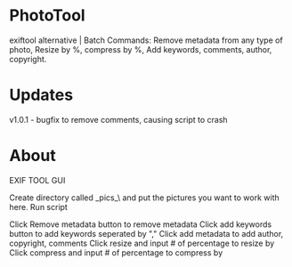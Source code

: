 # PhotoTool
exiftool alternative | Batch Commands: Remove metadata from any type of photo, Resize by %, compress by %, Add keywords, comments, author, copyright.

# Updates
v1.0.1 - bugfix to remove comments, causing script to crash

# About

EXIF TOOL GUI

Create directory called \_pics_\ and put the pictures you want to work with here.
Run script

Click Remove metadata button to remove metadata
Click add keywords button to add keywords seperated by ","
Click add metadata to add author, copyright, comments
Click resize and input # of percentage to resize by
Click compress and input # of percentage to compress by

